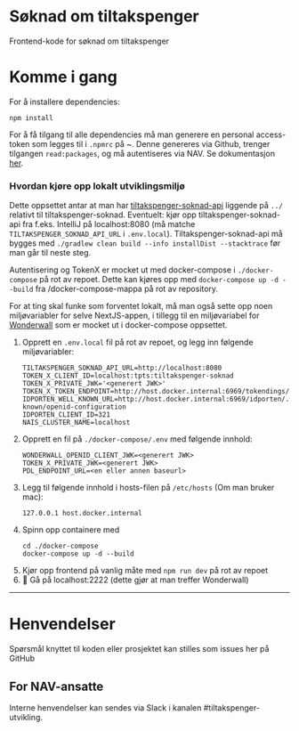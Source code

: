 # Søknad om tiltakspenger

Frontend-kode for søknad om tiltakspenger

# Komme i gang

For å installere dependencies:

```
npm install
```

For å få tilgang til alle dependencies må man generere en personal access-token som legges til i `.npmrc` på ~. Denne genereres via Github, trenger tilgangen `read:packages`, og må autentiseres via NAV. Se dokumentasjon [her](https://docs.github.com/en/packages/working-with-a-github-packages-registry/working-with-the-npm-registry#authenticating-to-github-packages).

### Hvordan kjøre opp lokalt utviklingsmiljø

Dette oppsettet antar at man har [tiltakspenger-soknad-api](https://github.com/navikt/tiltakspenger-soknad-api)
liggende på `../` relativt til tiltakspenger-soknad. Eventuelt: kjør opp tiltakspenger-soknad-api fra f.eks. IntelliJ
på localhost:8080 (må matche `TILTAKSPENGER_SOKNAD_API_URL` i `.env.local`). Tiltakspenger-soknad-api må bygges med `./gradlew clean build --info installDist --stacktrace` før man går til neste steg.

Autentisering og TokenX er mocket ut med docker-compose i `./docker-compose` på rot av repoet. Dette kan kjøres opp med `docker-compose up -d --build` fra /docker-compose-mappa på rot av repository.

For at ting skal funke som forventet lokalt, må man også sette opp noen miljøvariabler for selve NextJS-appen,
i tillegg til en miljøvariabel for [Wonderwall](https://github.com/nais/wonderwall) som er mocket ut i
docker-compose oppsettet.

1. Opprett en `.env.local` fil på rot av repoet, og legg inn følgende miljøvariabler:
    ```
    TILTAKSPENGER_SOKNAD_API_URL=http://localhost:8080
    TOKEN_X_CLIENT_ID=localhost:tpts:tiltakspenger-soknad
    TOKEN_X_PRIVATE_JWK='<generert JWK>'
    TOKEN_X_TOKEN_ENDPOINT=http://host.docker.internal:6969/tokendings/token
    IDPORTEN_WELL_KNOWN_URL=http://host.docker.internal:6969/idporten/.well-known/openid-configuration
    IDPORTEN_CLIENT_ID=321
    NAIS_CLUSTER_NAME=localhost
    ```
2. Opprett en fil på `./docker-compose/.env` med følgende innhold:
    ```
    WONDERWALL_OPENID_CLIENT_JWK=<generert JWK>
    TOKEN_X_PRIVATE_JWK=<generert JWK>
    PDL_ENDPOINT_URL=<en eller annen baseurl>
    ```
3. Legg til følgende innhold i hosts-filen på `/etc/hosts` (Om man bruker mac):
    ```
    127.0.0.1 host.docker.internal
    ```
4. Spinn opp containere med
    ```
    cd ./docker-compose
    docker-compose up -d --build
    ```
5. Kjør opp frontend på vanlig måte med `npm run dev` på rot av repoet
6. :rocket: Gå på localhost:2222 (dette gjør at man treffer Wonderwall)

---

# Henvendelser

Spørsmål knyttet til koden eller prosjektet kan stilles som issues her på GitHub

## For NAV-ansatte

Interne henvendelser kan sendes via Slack i kanalen #tiltakspenger-utvikling.
